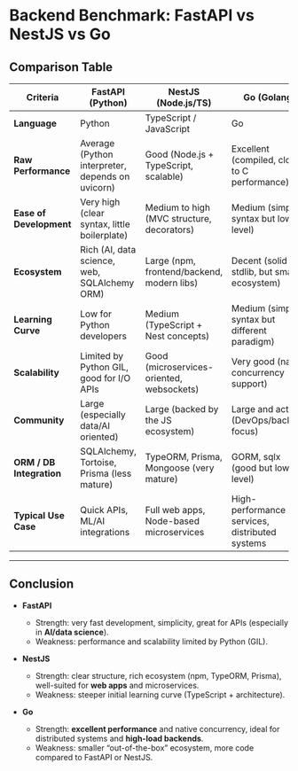 # Backend Benchmark: FastAPI vs NestJS vs Go

## Comparison Table

| Criteria                 | FastAPI (Python)                                 | NestJS (Node.js/TS)                        | Go (Golang)                                    |
| ------------------------ | ------------------------------------------------ | ------------------------------------------ | ---------------------------------------------- |
| **Language**             | Python                                           | TypeScript / JavaScript                    | Go                                             |
| **Raw Performance**      | Average (Python interpreter, depends on uvicorn) | Good (Node.js + TypeScript, scalable)      | Excellent (compiled, close to C performance)   |
| **Ease of Development**  | Very high (clear syntax, little boilerplate)     | Medium to high (MVC structure, decorators) | Medium (simple syntax but lower level)         |
| **Ecosystem**            | Rich (AI, data science, web, SQLAlchemy ORM)     | Large (npm, frontend/backend, modern libs) | Decent (solid stdlib, but smaller ecosystem)   |
| **Learning Curve**       | Low for Python developers                        | Medium (TypeScript + Nest concepts)        | Medium (simple syntax but different paradigm)  |
| **Scalability**          | Limited by Python GIL, good for I/O APIs         | Good (microservices-oriented, websockets)  | Very good (native concurrency support)         |
| **Community**            | Large (especially data/AI oriented)              | Large (backed by the JS ecosystem)         | Large and active (DevOps/backend focus)        |
| **ORM / DB Integration** | SQLAlchemy, Tortoise, Prisma (less mature)       | TypeORM, Prisma, Mongoose (very mature)    | GORM, sqlx (good but lower level)              |
| **Typical Use Case**     | Quick APIs, ML/AI integrations                   | Full web apps, Node-based microservices    | High-performance services, distributed systems |

---

## Conclusion

- **FastAPI**

  - Strength: very fast development, simplicity, great for APIs (especially in **AI/data science**).
  - Weakness: performance and scalability limited by Python (GIL).

- **NestJS**

  - Strength: clear structure, rich ecosystem (npm, TypeORM, Prisma), well-suited for **web apps** and microservices.
  - Weakness: steeper initial learning curve (TypeScript + architecture).

- **Go**
  - Strength: **excellent performance** and native concurrency, ideal for distributed systems and **high-load backends**.
  - Weakness: smaller “out-of-the-box” ecosystem, more code compared to FastAPI or NestJS.
